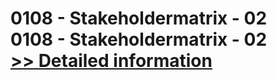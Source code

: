 # 0108 - Stakeholdermatrix - 02<br />0108 - Stakeholdermatrix - 02<br />[>> Detailed information](https://secure.shareit.com/shareit/product.html?productid=300964853&affiliateid=200057808)
